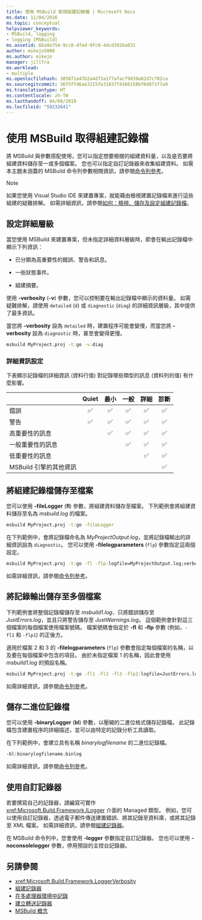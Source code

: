 ```yaml
---
title: 使用 MSBuild 取得組建記錄檔 | Microsoft Docs
ms.date: 11/04/2016
ms.topic: conceptual
helpviewer_keywords:
- MSBuild, logging
- logging [MSBuild]
ms.assetid: 6ba9a754-9cc0-4fed-9fc8-4dcd3926a031
author: mikejo5000
ms.author: mikejo
manager: jillfra
ms.workload:
- multiple
ms.openlocfilehash: 385871a47b2a4d73a1f7afacf9d39a02d7c782ca
ms.sourcegitcommit: 36f5ffd6ae3215fe31837f4366158bf0d871f7a9
ms.translationtype: HT
ms.contentlocale: zh-TW
ms.lasthandoff: 04/08/2019
ms.locfileid: "59232641"
---
```

# <a name="obtain-build-logs-with-msbuild"></a>使用 MSBuild 取得組建記錄檔

將 MSBuild 與參數搭配使用，您可以指定想要檢閱的組建資料量，以及是否要將組建資料儲存至一或多個檔案。 您也可以指定自訂記錄器來收集組建資料。 如需本主題未涵蓋的 MSBuild 命令列參數相關資訊，請參閱[命令列參考](../msbuild/msbuild-command-line-reference.md)。

> [!NOTE]
> 如果您使用 Visual Studio IDE 來建置專案，就能藉由檢視建置記錄檔來進行這些組建的疑難排解。 如需詳細資訊，請參閱[如何：檢視、儲存及設定組建記錄檔](../ide/how-to-view-save-and-configure-build-log-files.md)。

## <a name="set-the-level-of-detail"></a>設定詳細層級

 當您使用 MSBuild 來建置專案，但未指定詳細資料層級時，即會在輸出記錄檔中顯示下列資訊：

- 已分類為高重要性的錯誤、警告和訊息。

- 一些狀態事件。

- 組建摘要。

使用 **-verbosity** (**-v**) 參數，您可以控制要在輸出記錄檔中顯示的資料量。 如需疑難排解，請使用 `detailed` (`d`) 或 `diagnostic` (`diag`) 的詳細資訊層級，其中提供了最多資訊。

當您將 **-verbosity** 設為 `detailed` 時，建置程序可能會變慢，而當您將 **-verbosity** 設為 `diagnostic` 時，甚至會變得更慢。

```cmd
msbuild MyProject.proj -t:go -v:diag
```

### <a name="verbosity-settings"></a>詳細資訊設定

下表顯示記錄檔的詳細資訊 (資料行值) 對記錄哪些類型的訊息 (資料列的值) 有什麼影響。

|                                       | Quiet | 最小 | 一般 | 詳細 | 診斷 |
|---------------------------------------|:-----:|:-------:|:------:|:--------:|:----------:|
| 錯誤                                |   ✅   |    ✅    |    ✅   |     ✅    |      ✅     |
| 警告                              |   ✅   |    ✅    |    ✅   |     ✅    |      ✅     |
| 高重要性的訊息              |       |    ✅    |    ✅   |     ✅    |      ✅     |
| 一般重要性的訊息           |       |         |    ✅   |     ✅    |      ✅     |
| 低重要性的訊息              |       |         |        |     ✅    |      ✅     |
| MSBuild 引擎的其他資訊 |       |         |        |          |      ✅     |

## <a name="save-the-build-log-to-a-file"></a>將組建記錄檔儲存至檔案

您可以使用 **-fileLogger** (**fl**) 參數，將組建資料儲存至檔案。 下列範例會將組建資料儲存至名為 *msbuild.log* 的檔案。

```cmd
msbuild MyProject.proj -t:go -fileLogger
```

 在下列範例中，會將記錄檔命名為 *MyProjectOutput.log*，並將記錄檔輸出的詳細資訊設為 `diagnostic`。 您可以使用 **-filelogparameters** (`flp`) 參數指定這兩個設定。

```cmd
msbuild MyProject.proj -t:go -fl -flp:logfile=MyProjectOutput.log;verbosity=diagnostic
```

 如需詳細資訊，請參閱[命令列參考](../msbuild/msbuild-command-line-reference.md)。

## <a name="save-the-log-output-to-multiple-files"></a>將記錄輸出儲存至多個檔案

 下列範例會將整個記錄檔儲存至 *msbuild1.log*、只將錯誤儲存至 *JustErrors.log*，並且只將警告儲存至 *JustWarnings.log*。 這個範例會針對這三個檔案的每個檔案使用檔案號碼。 檔案號碼會指定於 **-fl** 和 **-flp** 參數 (例如，`-fl1` 和 `-flp1`) 的正後方。

 適用於檔案 2 和 3 的 **-filelogparameters** (`flp`) 參數會指定每個檔案的名稱，以及要在每個檔案中包含的項目。 由於未指定檔案 1 的名稱，因此會使用 *msbuild1.log* 的預設名稱。

```cmd
msbuild MyProject.proj -t:go -fl1 -fl2 -fl3 -flp2:logfile=JustErrors.log;errorsonly -flp3:logfile=JustWarnings.log;warningsonly
```

 如需詳細資訊，請參閱[命令列參考](../msbuild/msbuild-command-line-reference.md)。

## <a name="save-a-binary-log"></a>儲存二進位記錄檔

您可以使用 **-binaryLogger** (**bl**) 參數，以壓縮的二進位格式儲存記錄檔。 此記錄檔包含建置程序的詳細描述，並可以由特定的記錄分析工具讀取。

在下列範例中，會建立具有名稱 *binarylogfilename* 的二進位記錄檔。

```cmd
-bl:binarylogfilename.binlog
```

如需詳細資訊，請參閱[命令列參考](../msbuild/msbuild-command-line-reference.md)。

## <a name="use-a-custom-logger"></a>使用自訂記錄器

 若要撰寫自己的記錄器，請編寫可實作 <xref:Microsoft.Build.Framework.ILogger> 介面的 Managed 類型。 例如，您可以使用自訂記錄器，透過電子郵件傳送建置錯誤、將其記錄至資料庫，或將其記錄至 XML 檔案。 如需詳細資訊，請參閱[組建記錄器](../msbuild/build-loggers.md)。

 在 MSBuild 命令列中，您會使用 **-logger** 參數指定自訂記錄器。 您也可以使用 **-noconsolelogger** 參數，停用預設的主控台記錄器。

## <a name="see-also"></a>另請參閱

- <xref:Microsoft.Build.Framework.LoggerVerbosity>
- [組建記錄器](../msbuild/build-loggers.md)
- [在多處理器環境中記錄](../msbuild/logging-in-a-multi-processor-environment.md)
- [建立轉送記錄器](../msbuild/creating-forwarding-loggers.md)
- [MSBuild 概念](../msbuild/msbuild-concepts.md)